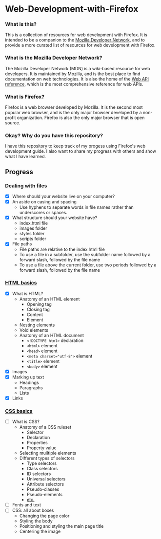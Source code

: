 # Web-Development-with-Firefox
### What is this?
This is a collection of resources for web development with Firefox. It is intended to be a companion to the [Mozilla Developer Network](https://developer.mozilla.org/en-US/), and to provide a more curated list of resources for web development with Firefox.

### What is the Mozilla Developer Network?
The Mozilla Developer Network (MDN) is a wiki-based resource for web developers. It is maintained by Mozilla, and is the best place to find documentation on web technologies. It is also the home of the [Web API reference](https://developer.mozilla.org/en-US/docs/Web/API), which is the most comprehensive reference for web APIs.

### What is Firefox?
Firefox is a web browser developed by Mozilla. It is the second most popular web browser, and is the only major browser developed by a non-profit organization. Firefox is also the only major browser that is open source.

### Okay? Why do you have this repository?
I have this repository to keep track of my progess using Firefox's web development guide. I also want to share my progress with others and show what I have learned.

## Progress
### [Dealing with files](https://developer.mozilla.org/en-US/docs/Learn/Getting_started_with_the_web/Dealing_with_files)
- [x] Where should your website live on your computer?
- [x] An aside on casing and spacing
    - Use hyphens to separate words in file names rather than underscores or spaces.
- [x] What structure should your website have?
    - index.html file
    - images folder
    - styles folder
    - scripts folder
- [x] File paths
    - File paths are relative to the index.html file
    - To use a file in a subfolder, use the subfolder name followed by a forward slash, followed by the file name
    - To use a file above the current folder, use two periods followed by a forward slash, followed by the file name

### [HTML basics](https://developer.mozilla.org/en-US/docs/Learn/Getting_started_with_the_web/HTML_basics)
- [x] What is HTML?
    - Anatomy of an HTML element
        - Opening tag
        - Closing tag
        - Content
        - Element
    - Nesting elements
    - Void elements
    - Anatomy of an HTML document
        - `<!DOCTYPE html>` declaration
        - `<html>` element
        - `<head>` element
        - `<meta charset="utf-8">` element
        - `<title>` element
        - `<body>` element
- [x] Images
- [x] Marking up text
    - Headings
    - Paragraphs
    - Lists
- [x] Links

### [CSS basics](https://developer.mozilla.org/en-US/docs/Learn/Getting_started_with_the_web/CSS_basics)
- [ ] What is CSS?
    - Anatomy of a CSS ruleset
        - Selector
        - Declaration
        - Properties
        - Property value
    - Selecting muiltiple elements
    - Different types of selectors
        - Type selectors
        - Class selectors
        - ID selectors
        - Universal selectors
        - Attribute selectors
        - Pseudo-classes
        - Pseudo-elements
        - [etc.](https://developer.mozilla.org/en-US/docs/Learn/CSS/Building_blocks/Selectors#types_of_selectors)
- [ ] Fonts and text
- [ ] CSS: all about boxes
    - Changing the page color
    - Styling the body
    - Positioning and styling the main page title
    - Centering the image